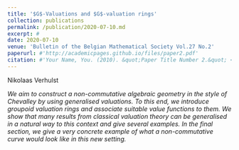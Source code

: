 ```yaml
---
title: '$G$-Valuations and $G$-valuation rings'
collection: publications
permalink: /publication/2020-07-10.md
excerpt: #
date: 2020-07-10
venue: 'Bulletin of the Belgian Mathematical Society Vol.27 No.2'
paperurl: #'http://academicpages.github.io/files/paper2.pdf'
citation: #'Your Name, You. (2010). &quot;Paper Title Number 2.&quot; <i>Journal 1</i>. 1(2).'
---
```


Nikolaas Verhulst

*We aim to construct a non-commutative algebraic geometry in the style of Chevalley by using generalised valuations. To this end, we introduce groupoid valuation rings and associate suitable value functions to them. We show that many results from classical valuation theory can be generalised in a natural way to this context and give several examples. In the final section, we give a very concrete example of what a non-commutative curve would look like in this new setting.*
